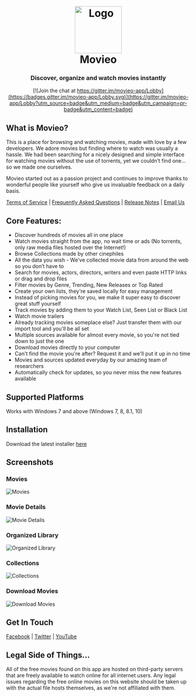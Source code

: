 <h1 align="center">
  <img src="https://raw.githubusercontent.com/invu/Movieo/master/Images/movieo-logo.png" height="128" width="128" alt="Logo" />
  <br />
  Movieo
</h1>

<h3 align="center">Discover, organize and watch movies instantly</h3>

<div align="center">

[![Join the chat at https://gitter.im/movieo-app/Lobby](https://badges.gitter.im/movieo-app/Lobby.svg)](https://gitter.im/movieo-app/Lobby?utm_source=badge&utm_medium=badge&utm_campaign=pr-badge&utm_content=badge)
</div>

## What is Movieo?

This is a place for browsing and watching movies, made with love by a few developers. We adore movies but finding where to watch was usually a hassle. We had been searching for a nicely designed and simple interface for watching movies without the use of torrents, yet we couldn’t find one… so we made one ourselves.

Movieo started out as a passion project and continues to improve thanks to wonderful people like yourself who give us invaluable feedback on a daily basis.

[Terms of Service](http://movieo.info/more/tos.html)  |  [Frequently Asked Questions](http://movieo.info/more/faq.html)  |  [Release Notes](http://movieo.info/more/release-notes.html)  |  [Email Us](mailto:hi@movieo.info)

## Core Features:
- Discover hundreds of movies all in one place
- Watch movies straight from the app, no wait time or ads (No torrents, only raw media files hosted over the Internet!)
- Browse Collections made by other cinephiles
- All the data you wish - We’ve collected movie data from around the web so you don’t have to
- Search for movies, actors, directors, writers and even paste HTTP links or drag and drop files
- Filter movies by Genre, Trending, New Releases or Top Rated
- Create your own lists, they're saved locally for easy management
- Instead of picking movies for you, we make it super easy to discover great stuff yourself
- Track movies by adding them to your Watch List, Seen List or Black List
- Watch movie trailers
- Already tracking movies someplace else? Just transfer them with our import tool and you'll be all set
- Multiple sources available for almost every movie, so you're not tied down to just the one
- Download movies directly to your computer
- Can't find the movie you're after? Request it and we'll put it up in no time
- Movies and sources updated everyday by our amazing team of researchers
- Automatically check for updates, so you never miss the new features available

## Supported Platforms
Works with Windows 7 and above (Windows 7, 8, 8.1, 10)

## Installation
Download the latest installer [here](https://github.com/invu/movieo/releases/download/0.3.4.0/MovieoInstaller.exe)

## Screenshots
### Movies
![Movies](https://github.com/invu/movieo/raw/master/Screenshots/Movieo%20-%20All%20Movies.png)

### Movie Details
![Movie Details](https://github.com/invu/movieo/raw/master/Screenshots/Movieo%20-%20Movie%20Details.png)

### Organized Library
![Organized Library](https://github.com/invu/movieo/raw/master/Screenshots/Movieo%20-%20Library.png)

### Collections
![Collections](https://github.com/invu/movieo/raw/master/Screenshots/Movieo%20-%20Collections.png)

### Download Movies
![Download Movies](https://github.com/invu/movieo/raw/master/Screenshots/Movieo%20-%20Download%20Movies.png)

## Get In Touch
[Facebook](https://facebook.com/itsmovieo) | [Twitter](https://twitter.com/itsmovieo) | [YouTube](https://www.youtube.com/bettercodes)

## Legal Side of Things...
All of the free movies found on this app are hosted on third-party servers that are freely available to watch online for all internet users. Any legal issues regarding the free online movies on this website should be taken up with the actual file hosts themselves, as we're not affiliated with them.

